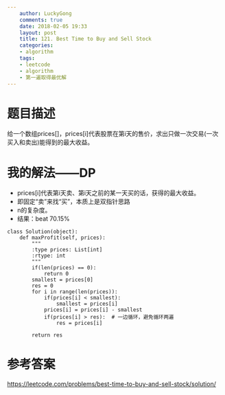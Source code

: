```yaml
---
    author: LuckyGong
    comments: true
    date: 2018-02-05 19:33
    layout: post
    title: 121. Best Time to Buy and Sell Stock
    categories:
    - algorithm
    tags:
    - leetcode
    - algorithm
    - 第一遍取得最优解
---
```


# 题目描述

给一个数组prices[]，prices[i]代表股票在第i天的售价，求出只做一次交易(一次买入和卖出)能得到的最大收益。 

# 我的解法——DP

- prices[i]代表第i天卖、第i天之前的某一天买的话，获得的最大收益。
- 即固定“卖”来找“买”，本质上是双指针思路
- n的复杂度。
- 结果：beat 70.15%

```
class Solution(object):
    def maxProfit(self, prices):
        """
        :type prices: List[int]
        :rtype: int
        """
        if(len(prices) == 0):
            return 0
        smallest = prices[0]
        res = 0
        for i in range(len(prices)):
            if(prices[i] < smallest):
                smallest = prices[i]
            prices[i] = prices[i] - smallest
            if(prices[i] > res):  # 一边循环，避免循环两遍
                res = prices[i]

        return res
```

# 参考答案

https://leetcode.com/problems/best-time-to-buy-and-sell-stock/solution/
